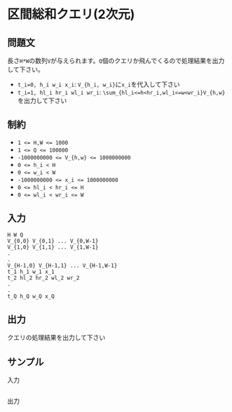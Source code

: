 # 区間総和クエリ(2次元)

## 問題文

長さ`H*W`の数列`V`が与えられます。`Q`個のクエリか飛んでくるので処理結果を出力して下さい。  

- `t_i=0, h_i w_i x_i`: `V_{h_i, w_i}`に`x_i`を代入して下さい
- `t_i=1, hl_i hr_i wl_i wr_i`: `\sum_{hl_i<=h<hr_i,wl_i<=w<wr_i}V_{h,w}`を出力して下さい

## 制約

- `1 <= H,W <= 1000`
- `1 <= Q <= 100000`
- `-1000000000 <= V_{h,w} <= 1000000000`
- `0 <= h_i < H`
- `0 <= w_i < W`
- `-1000000000 <= x_i <= 1000000000`
- `0 <= hl_i < hr_i <= H`
- `0 <= wl_i < wr_i <= W`

## 入力

```
H W Q
V_{0,0} V_{0,1} ... V_{0,W-1}
V_{1,0} V_{1,1} ... V_{1,W-1}
.
.
V_{H-1,0} V_{H-1,1} ... V_{H-1,W-1}
t_1 h_1 w_1 x_1
t_2 hl_2 hr_2 wl_2 wr_2
.
.
t_Q h_Q w_Q x_Q
```

## 出力

クエリの処理結果を出力して下さい

## サンプル

入力
```
```

出力
```
```
